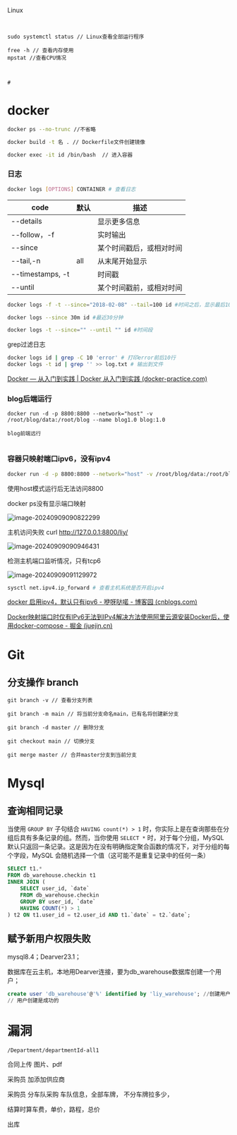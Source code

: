 Linux



```


sudo systemctl status // Linux查看全部运行程序

free -h // 查看内存使用
mpstat //查看CPU情况



# 
```

# docker

```bash
docker ps --no-trunc //不省略

docker build -t 名 . // Dockerfile文件创建镜像

docker exec -it id /bin/bash  // 进入容器
```

### 日志

```bash
docker logs [OPTIONS] CONTAINER # 查看日志
```

| code             | 默认 | 描述                     |
| ---------------- | ---- | ------------------------ |
| --details        |      | 显示更多信息             |
| --follow，-f     |      | 实时输出                 |
| --since          |      | 某个时间戳后，或相对时间 |
| --tail,-n        | all  | 从末尾开始显示           |
| --timestamps, -t |      | 时间戳                   |
| --until          |      | 某个时间戳前，或相对时间 |

```bash
docker logs -f -t --since="2018-02-08" --tail=100 id #时间之后，显示最后100行

docker logs --since 30m id #最近30分钟

docker logs -t --since="" --until "" id #时间段
```

grep过滤日志

```bash
docker logs id | grep -C 10 'error' # 打印error前后10行
docker logs -t id | grep '' >> log.txt # 输出到文件
```

[Docker — 从入门到实践 | Docker 从入门到实践 (docker-practice.com)](https://vuepress.mirror.docker-practice.com/)

### blog后端运行

```shell
docker run -d -p 8800:8800 --network="host" -v /root/blog/data:/root/blog --name blog1.0 blog:1.0

blog前端远行


```



### 容器只映射端口ipv6，没有ipv4

```bash
docker run -d -p 8800:8800 --network="host" -v /root/blog/data:/root/blog --name blog1.0 blog:1.0
```

使用host模式运行后无法访问8800

docker ps没有显示端口映射

![image-20240909090822299](C:\Users\贤\AppData\Roaming\Typora\typora-user-images\image-20240909090822299.png)

主机访问失败 curl http://127.0.0.1:8800/liy/

![image-20240909090946431](C:\Users\贤\AppData\Roaming\Typora\typora-user-images\image-20240909090946431.png)

检测主机端口监听情况，只有tcp6

![image-20240909091129972](C:\Users\贤\AppData\Roaming\Typora\typora-user-images\image-20240909091129972.png)

```bash
sysctl net.ipv4.ip_forward # 查看主机系统是否开启ipv4
```

[docker 启用ipv4，默认只有ipv6 - 咿呀哒喏 - 博客园 (cnblogs.com)](https://www.cnblogs.com/santia-god/p/17929794.html)

[Docker映射端口时仅有IPv6无法到IPv4解决方法使用阿里云源安装Docker后，使用docker-compose - 掘金 (juejin.cn)](https://juejin.cn/post/6844903953793024014)

# Git

## 分支操作 branch

```shell
git branch -v // 查看分支列表

git branch -m main // 将当前分支命名main，已有名将创建新分支

git branch -d master // 删除分支

git checkout main // 切换分支

git merge master // 合并master分支到当前分支
```



# Mysql

## 查询相同记录

当使用 `GROUP BY` 子句结合 `HAVING count(*) > 1` 时，你实际上是在查询那些在分组后具有多条记录的组。然而，当你使用 `SELECT *` 时，对于每个分组，MySQL 默认只返回一条记录。这是因为在没有明确指定聚合函数的情况下，对于分组的每个字段，MySQL 会随机选择一个值（这可能不是重复记录中的任何一条）

```sql
SELECT t1.*
FROM db_warehouse.checkin t1
INNER JOIN (
    SELECT user_id, `date`
    FROM db_warehouse.checkin
    GROUP BY user_id, `date`
    HAVING COUNT(*) > 1
) t2 ON t1.user_id = t2.user_id AND t1.`date` = t2.`date`;
```

## 赋予新用户权限失败

mysql8.4；Dearver23.1；

数据库在云主机，本地用Dearver连接，要为db_warehouse数据库创建一个用户；

```sql
create user 'db_warehouse'@'%' identified by 'liy_warehouse'; //创建用户
// 用户创建是成功的

```

# 漏洞

```
/Department/departmentId-all1
```



合同上传 图片、pdf

采购员 加添加供应商



采购员   分车队采购 车队信息，全部车牌， 不分车牌拉多少，

结算时算车费，单价，路程，总价

出库

